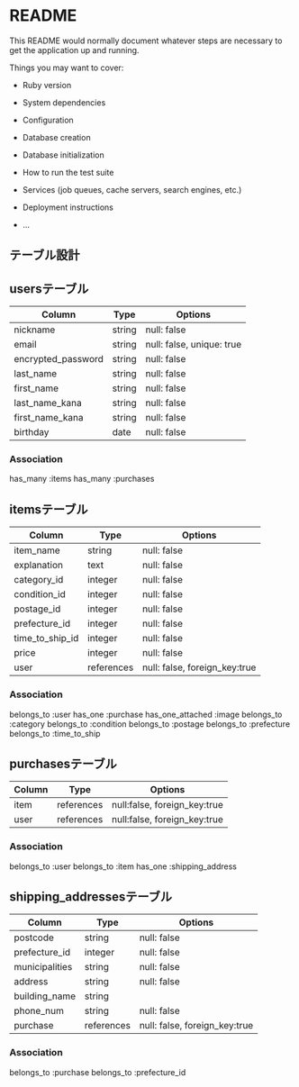 # README

This README would normally document whatever steps are necessary to get the
application up and running.

Things you may want to cover:

* Ruby version

* System dependencies

* Configuration

* Database creation

* Database initialization

* How to run the test suite

* Services (job queues, cache servers, search engines, etc.)

* Deployment instructions

* ...

##  テーブル設計

##  usersテーブル

| Column             | Type   | Options                   |
| ------------------ | ------ | ------------------------- |
| nickname           | string | null: false               |
| email              | string | null: false, unique: true |
| encrypted_password | string | null: false               |
| last_name          | string | null: false               |
| first_name         | string | null: false               |
| last_name_kana     | string | null: false               |
| first_name_kana    | string | null: false               |
| birthday           | date   | null: false               |


### Association
 has_many :items
 has_many :purchases

##  itemsテーブル

| Column          | Type       | Options                       |
| --------------- | ---------- | ----------------------------- |
| item_name       | string     | null: false                   |
| explanation     | text       | null: false                   |
| category_id     | integer    | null: false                   |
| condition_id    | integer    | null: false                   |
| postage_id      | integer    | null: false                   |
| prefecture_id   | integer    | null: false                   |
| time_to_ship_id | integer    | null: false                   |
| price           | integer    | null: false                   |
| user            | references | null: false, foreign_key:true |

### Association
 belongs_to :user
 has_one :purchase
 has_one_attached :image
 belongs_to :category
 belongs_to :condition
 belongs_to :postage
 belongs_to :prefecture
 belongs_to :time_to_ship

##  purchasesテーブル

| Column           | Type       | Options                      |
| ---------------- | ---------- | ---------------------------- |
| item             | references | null:false, foreign_key:true |
| user             | references | null:false, foreign_key:true |

### Association
 belongs_to :user
 belongs_to :item
 has_one :shipping_address

 ##  shipping_addressesテーブル

| Column         | Type       | Options                       |
| -------------- | ---------- | ----------------------------- |
| postcode       | string     | null: false                   |
| prefecture_id  | integer    | null: false                   |
| municipalities | string     | null: false                   |
| address        | string     | null: false                   |
| building_name  | string     |                               |
| phone_num      | string     | null: false                   |
| purchase       | references | null: false, foreign_key:true |

### Association
 belongs_to :purchase
 belongs_to :prefecture_id
